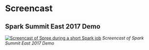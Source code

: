# Screencast

## Spark Summit East 2017 Demo
[<img alt="Screencast of Spree during a short Spark job" src="http://felixcheung.github.io/SSE-SparkRDemo.gif" />](http://felixcheung.github.io/SSE-SparkRDemo.gif)
*Screencast of Spark Summit East 2017 Demo*

